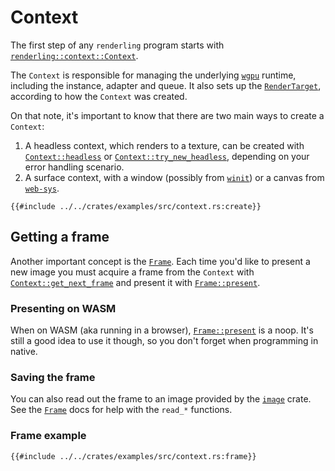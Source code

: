# Context

The first step of any `renderling` program starts with [`renderling::context::Context`][Context].

The `Context` is responsible for managing the underlying [`wgpu`][wgpu] runtime, including the
instance, adapter and queue.
It also sets up the [`RenderTarget`][RenderTarget], according to how the `Context` was created.

On that note, it's important to know that there are two main ways to create a `Context`:

1. A headless context, which renders to a texture, can be created with
  [`Context::headless`][Context#headless] or
  [`Context::try_new_headless`][Context#try_headless], depending on your error
  handling scenario.
2. A surface context, with a window (possibly from [`winit`][winit]) or a canvas
  from [`web-sys`][web-sys].

```rust, ignore
{{#include ../../crates/examples/src/context.rs:create}}
```

## Getting a frame

Another important concept is the [`Frame`][Frame]. Each time you'd like to present a new image
you must acquire a frame from the `Context` with [`Context::get_next_frame`][Context#get_next_frame]
and present it with [`Frame::present`][Frame#present].

### Presenting on WASM

When on WASM (aka running in a browser), [`Frame::present`][Frame#present] is a noop.
It's still a good idea to use it though, so you don't forget when programming in native.

### Saving the frame

You can also read out the frame to an image provided by the [`image`][image]
crate. See the [`Frame`][Frame] docs for help with the `read_*` functions.

### Frame example

```rust, ignore
{{#include ../../crates/examples/src/context.rs:frame}}
```

[Context]: {{DOCS_URL}}/renderling/context/struct.Context.html
[Context#headless]: {{DOCS_URL}}/renderling/context/struct.Context.html#method.headless
[Context#try_headless]: {{DOCS_URL}}/renderling/context/struct.Context.html#method.try_headless
[Context#get_next_frame]: {{DOCS_URL}}/renderling/context/struct.Context.html#method.get_next_frame

[Frame]: {{DOCS_URL}}/renderling/context/struct.Frame.html
[Frame#present]: {{DOCS_URL}}/renderling/context/struct.Frame.html#method.present

[RenderTarget]: {{DOCS_URL}}/renderling/context/struct.RenderTarget.html

[image]: https://crates.io/crates/image
[wgpu]: https://crates.io/crates/wgpu
[winit]: https://crates.io/crates/winit
[web-sys]: https://crates.io/crates/web-sys
